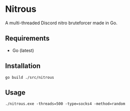# Nitrous
A multi-threaded Discord nitro bruteforcer made in Go.
## Requirements
* Go (latest)

## Installation
```
go build ./src/nitrous
```

## Usage
```
./nitrous.exe -threads=500 -type=socks4 -method=random
```
